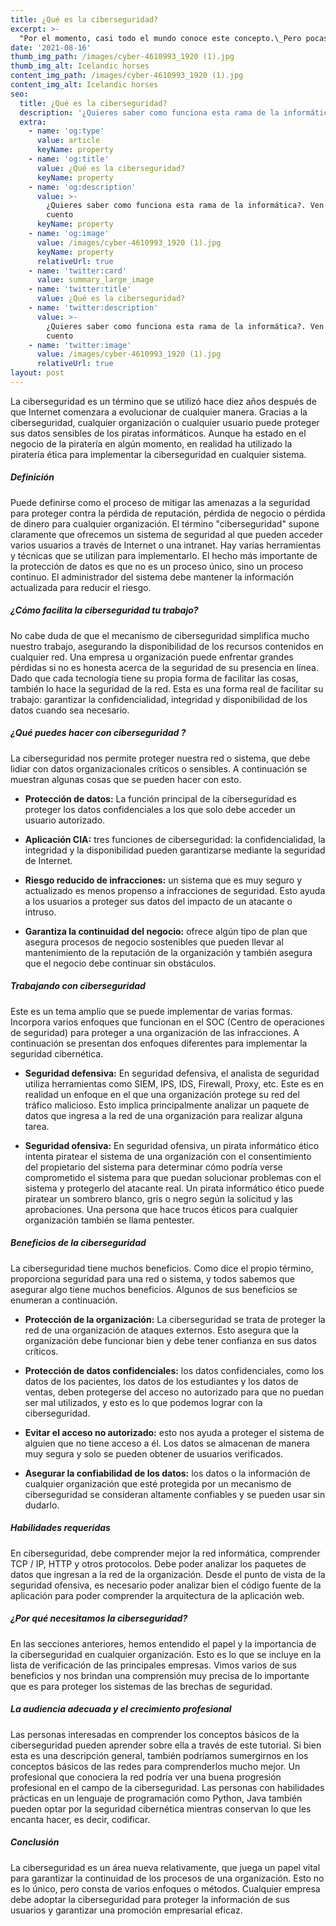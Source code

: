 ```yaml
---
title: ¿Qué es la ciberseguridad?
excerpt: >-
  "Por el momento, casi todo el mundo conoce este concepto.\_Pero pocas personas saben con certeza por qué se necesita la ciberseguridad y en qué se diferencia de otros medios de protección en el entorno de la información. Es importante comprender que este concepto no es un caso especial de protección contra ataques.\_La ciberseguridad son todas las medidas para proteger redes, aplicaciones y dispositivos.\_Esta solución tiene como objetivo la seguridad de los datos confidenciales, para proteger su integridad, así como para preservar el correcto funcionamiento de una organización en particular. Esta solución se ha vuelto muy popular no solo por la novedad del enfoque.\_Se trata del rápido crecimiento de varios tipos de ataques, que una y otra vez se vuelven más sofisticados."
date: '2021-08-16'
thumb_img_path: /images/cyber-4610993_1920 (1).jpg
thumb_img_alt: Icelandic horses
content_img_path: /images/cyber-4610993_1920 (1).jpg
content_img_alt: Icelandic horses
seo:
  title: ¿Qué es la ciberseguridad?
  description: '¿Quieres saber como funciona esta rama de la informática?. Ven y te cuento  '
  extra:
    - name: 'og:type'
      value: article
      keyName: property
    - name: 'og:title'
      value: ¿Qué es la ciberseguridad?
      keyName: property
    - name: 'og:description'
      value: >-
        ¿Quieres saber como funciona esta rama de la informática?. Ven y te
        cuento  
      keyName: property
    - name: 'og:image'
      value: /images/cyber-4610993_1920 (1).jpg
      keyName: property
      relativeUrl: true
    - name: 'twitter:card'
      value: summary_large_image
    - name: 'twitter:title'
      value: ¿Qué es la ciberseguridad?
    - name: 'twitter:description'
      value: >-
        ¿Quieres saber como funciona esta rama de la informática?. Ven y te
        cuento  
    - name: 'twitter:image'
      value: /images/cyber-4610993_1920 (1).jpg
      relativeUrl: true
layout: post
---
```

La ciberseguridad es un término que se utilizó hace diez años después de que Internet comenzara a evolucionar de cualquier manera. Gracias a la ciberseguridad, cualquier organización o cualquier usuario puede proteger sus datos sensibles de los piratas informáticos. Aunque ha estado en el negocio de la piratería en algún momento, en realidad ha utilizado la piratería ética para implementar la ciberseguridad en cualquier sistema.



##### Definición

Puede definirse como el proceso de mitigar las amenazas a la seguridad para proteger contra la pérdida de reputación, pérdida de negocio o pérdida de dinero para cualquier organización. El término "ciberseguridad" supone claramente que ofrecemos un sistema de seguridad al que pueden acceder varios usuarios a través de Internet o una intranet. Hay varias herramientas y técnicas que se utilizan para implementarlo. El hecho más importante de la protección de datos es que no es un proceso único, sino un proceso continuo. El administrador del sistema debe mantener la información actualizada para reducir el riesgo.

##### ¿Cómo facilita la ciberseguridad tu trabajo?

No cabe duda de que el mecanismo de ciberseguridad simplifica mucho nuestro trabajo, asegurando la disponibilidad de los recursos contenidos en cualquier red. Una empresa u organización puede enfrentar grandes pérdidas si no es honesta acerca de la seguridad de su presencia en línea. Dado que cada tecnología tiene su propia forma de facilitar las cosas, también lo hace la seguridad de la red. Esta es una forma real de facilitar su trabajo: garantizar la confidencialidad, integridad y disponibilidad de los datos cuando sea necesario.

##### ¿Qué puedes hacer con ciberseguridad ?

La ciberseguridad nos permite proteger nuestra red o sistema, que debe lidiar con datos organizacionales críticos o sensibles. A continuación se muestran algunas cosas que se pueden hacer con esto.

*   **Protección de datos:** La función principal de la ciberseguridad es proteger los datos confidenciales a los que solo debe acceder un usuario autorizado.

<!---->

*   **Aplicación CIA:** tres funciones de ciberseguridad: la confidencialidad, la integridad y la disponibilidad pueden garantizarse mediante la seguridad de Internet.

<!---->

*   **Riesgo reducido de infracciones:** un sistema que es muy seguro y actualizado es menos propenso a infracciones de seguridad. Esto ayuda a los usuarios a proteger sus datos del impacto de un atacante o intruso.

<!---->

*   **Garantiza la continuidad del negocio:** ofrece algún tipo de plan que asegura procesos de negocio sostenibles que pueden llevar al mantenimiento de la reputación de la organización y también asegura que el negocio debe continuar sin obstáculos.

##### Trabajando con ciberseguridad

Este es un tema amplio que se puede implementar de varias formas. Incorpora varios enfoques que funcionan en el SOC (Centro de operaciones de seguridad) para proteger a una organización de las infracciones. A continuación se presentan dos enfoques diferentes para implementar la seguridad cibernética.

*   **Seguridad defensiva:** En seguridad defensiva, el analista de seguridad utiliza herramientas como SIEM, IPS, IDS, Firewall, Proxy, etc. Este es en realidad un enfoque en el que una organización protege su red del tráfico malicioso. Esto implica principalmente analizar un paquete de datos que ingresa a la red de una organización para realizar alguna tarea.

<!---->

*   **Seguridad ofensiva:** En seguridad ofensiva, un pirata informático ético intenta piratear el sistema de una organización con el consentimiento del propietario del sistema para determinar cómo podría verse comprometido el sistema para que puedan solucionar problemas con el sistema y protegerlo del atacante real. Un pirata informático ético puede piratear un sombrero blanco, gris o negro según la solicitud y las aprobaciones. Una persona que hace trucos éticos para cualquier organización también se llama pentester.

##### Beneficios de la ciberseguridad

La ciberseguridad tiene muchos beneficios. Como dice el propio término, proporciona seguridad para una red o sistema, y ​​todos sabemos que asegurar algo tiene muchos beneficios. Algunos de sus beneficios se enumeran a continuación.

*   **Protección de la organización:** La ciberseguridad se trata de proteger la red de una organización de ataques externos. Esto asegura que la organización debe funcionar bien y debe tener confianza en sus datos críticos.

<!---->

*   **Protección de datos confidenciales:** los datos confidenciales, como los datos de los pacientes, los datos de los estudiantes y los datos de ventas, deben protegerse del acceso no autorizado para que no puedan ser mal utilizados, y esto es lo que podemos lograr con la ciberseguridad.

<!---->

*   **Evitar el acceso no autorizado:** esto nos ayuda a proteger el sistema de alguien que no tiene acceso a él. Los datos se almacenan de manera muy segura y solo se pueden obtener de usuarios verificados.

<!---->

*   **Asegurar la confiabilidad de los datos:** los datos o la información de cualquier organización que esté protegida por un mecanismo de ciberseguridad se consideran altamente confiables y se pueden usar sin dudarlo.

##### Habilidades requeridas

En ciberseguridad, debe comprender mejor la red informática, comprender TCP / IP, HTTP y otros protocolos. Debe poder analizar los paquetes de datos que ingresan a la red de la organización. Desde el punto de vista de la seguridad ofensiva, es necesario poder analizar bien el código fuente de la aplicación para poder comprender la arquitectura de la aplicación web.

##### ¿Por qué necesitamos la ciberseguridad?

En las secciones anteriores, hemos entendido el papel y la importancia de la ciberseguridad en cualquier organización. Esto es lo que se incluye en la lista de verificación de las principales empresas. Vimos varios de sus beneficios y nos brindan una comprensión muy precisa de lo importante que es para proteger los sistemas de las brechas de seguridad.

##### La audiencia adecuada y el crecimiento profesional

Las personas interesadas en comprender los conceptos básicos de la ciberseguridad pueden aprender sobre ella a través de este tutorial. Si bien esta es una descripción general, también podríamos sumergirnos en los conceptos básicos de las redes para comprenderlos mucho mejor. Un profesional que conociera la red podría ver una buena progresión profesional en el campo de la ciberseguridad. Las personas con habilidades prácticas en un lenguaje de programación como Python, Java también pueden optar por la seguridad cibernética mientras conservan lo que les encanta hacer, es decir, codificar.

##### Conclusión

La ciberseguridad es un área nueva relativamente, que juega un papel vital para garantizar la continuidad de los procesos de una organización. Esto no es lo único, pero consta de varios enfoques o métodos. Cualquier empresa debe adoptar la ciberseguridad para proteger la información de sus usuarios y garantizar una promoción empresarial eficaz.
